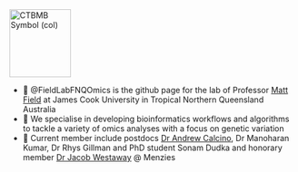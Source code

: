 

<img width="108" height="120" alt="CTBMB Symbol (col)" src="https://github.com/user-attachments/assets/9f11f90c-ab2f-4005-a367-8ba34bb83406" />


- 👋 @FieldLabFNQOmics is the github page for the lab of Professor [Matt Field](https://research.jcu.edu.au/portfolio/matt.field/) at James Cook University in Tropical Northern Queensland Australia
- 👀 We specialise in developing bioinformatics workflows and algorithms to tackle a variety of omics analyses with a focus on genetic variation
- 🌱 Current member include postdocs [Dr Andrew Calcino](https://research.jcu.edu.au/portfolio/andrew.calcino/), Dr Manoharan Kumar, Dr Rhys Gillman and PhD student Sonam Dudka and honorary member [Dr Jacob Westaway](https://www.menzies.edu.au/page/Our_People/Researchers/Jacob_Westaway/) @ Menzies


